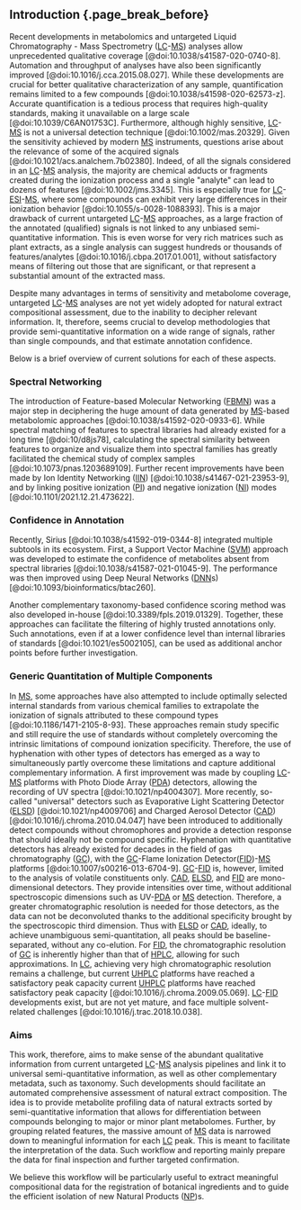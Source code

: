 ## Introduction {.page_break_before}

Recent developments in metabolomics and untargeted Liquid Chromatography - Mass Spectrometry ([LC](#lc)-[MS](#ms)) analyses allow unprecedented qualitative coverage [@doi:10.1038/s41587-020-0740-8].
Automation and throughput of analyses have also been significantly improved [@doi:10.1016/j.cca.2015.08.027]. 
While these developments are crucial for better qualitative characterization of any sample, quantification remains limited to a few compounds [@doi:10.1038/s41598-020-62573-z].
Accurate quantification is a tedious process that requires high-quality standards, making it unavailable on a large scale [@doi:10.1039/C6AN01753C].
Furthermore, although highly sensitive, [LC](#lc)-[MS](#ms) is not a universal detection technique [@doi:10.1002/mas.20329].
Given the sensitivity achieved by modern [MS](#ms) instruments, questions arise about the relevance of some of the acquired signals [@doi:10.1021/acs.analchem.7b02380].
Indeed, of all the signals considered in an [LC](#lc)-[MS](#ms) analysis, the majority are chemical adducts or fragments created during the ionization process and a single "analyte" can lead to dozens of features [@doi:10.1002/jms.3345].
This is especially true for [LC](#lc)-[ESI](#esi)-[MS](#ms), where some compounds can exhibit very large differences in their ionization behavior [@doi:10.1055/s-0028-1088393].
This is a major drawback of current untargeted [LC](#lc)-[MS](#ms) approaches, as a large fraction of the annotated (qualified) signals is not linked to any unbiased semi-quantitative information.
This is even worse for very rich matrices such as plant extracts, as a single analysis can suggest hundreds or thousands of features/analytes [@doi:10.1016/j.cbpa.2017.01.001], without satisfactory means of filtering out those that are significant, or that represent a substantial amount of the extracted mass.

Despite many advantages in terms of sensitivity and metabolome coverage, untargeted [LC](#lc)-[MS](#ms) analyses are not yet widely adopted for natural extract compositional assessment, due to the inability to decipher relevant information.
It, therefore, seems crucial to develop methodologies that provide semi-quantitative information on a wide range of signals, rather than single compounds, and that estimate annotation confidence.

Below is a brief overview of current solutions for each of these aspects.

### Spectral Networking

The introduction of Feature-based Molecular Networking ([FBMN](#fbmn)) was a major step in deciphering the huge amount of data generated by [MS](#ms)-based metabolomic approaches [@doi:10.1038/s41592-020-0933-6].
While spectral matching of features to spectral libraries had already existed for a long time [@doi:10/d8js78], calculating the spectral similarity between features to organize and visualize them into spectral families has greatly facilitated the chemical study of complex samples [@doi:10.1073/pnas.1203689109].
Further recent improvements have been made by Ion Identity Networking ([IIN](#iin)) [@doi:10.1038/s41467-021-23953-9], and by linking positive ionization ([PI](#pi)) and negative ionization ([NI](#ni)) modes [@doi:10.1101/2021.12.21.473622].

### Confidence in Annotation

Recently, Sirius [@doi:10.1038/s41592-019-0344-8] integrated multiple subtools in its ecosystem.
First, a Support Vector Machine ([SVM](#svm)) approach was developed to estimate the confidence of metabolites absent from spectral libraries [@doi:10.1038/s41587-021-01045-9].
The performance was then improved using Deep Neural Networks ([DNN](#dnn)s) [@doi:10.1093/bioinformatics/btac260].

Another complementary taxonomy-based confidence scoring method was also developed in-house [@doi:10.3389/fpls.2019.01329].
Together, these approaches can facilitate the filtering of highly trusted annotations only.
Such annotations, even if at a lower confidence level than internal libraries of standards [@doi:10.1021/es5002105], can be used as additional anchor points before further investigation.

### Generic Quantitation of Multiple Components

In [MS](#ms), some approaches have also attempted to include optimally selected internal standards from various chemical families to extrapolate the ionization of signals attributed to these compound types [@doi:10.1186/1471-2105-8-93].
These approaches remain study specific and still require the use of standards without completely overcoming the intrinsic limitations of compound ionization specificity.
Therefore, the use of hyphenation with other types of detectors has emerged as a way to simultaneously partly overcome these limitations and capture additional complementary information.
A first improvement was made by coupling [LC](#lc)-[MS](#ms) platforms with Photo Diode Array ([PDA](#pda)) detectors, allowing the recording of UV spectra [@doi:10.1021/np4004307].
More recently, so-called "universal" detectors such as Evaporative Light Scattering Detector ([ELSD](#elsd)) [@doi:10.1021/np4009706] and Charged Aerosol Detector ([CAD](#cad)) [@doi:10.1016/j.chroma.2010.04.047] have been introduced to additionally detect compounds without chromophores and provide a detection response that should ideally not be compound specific.
Hyphenation with quantitative detectors has already existed for decades in the field of gas chromatography ([GC](#gc)), with the [GC](#gc)-Flame Ionization Detector([FID](#fid))-[MS](#ms) platforms [@doi:10.1007/s00216-013-6704-9].
[GC](#gc)-[FID](#fid) is, however, limited to the analysis of volatile constituents only.
[CAD](#cad), [ELSD](#elsd), and [FID](#fid) are mono-dimensional detectors. 
They provide intensities over time, without additional spectroscopic dimensions such as UV-[PDA](#pda) or [MS](#ms) detection.
Therefore, a greater chromatographic resolution is needed for those detectors, as the data can not be deconvoluted thanks to the additional specificity brought by the spectroscopic third dimension.
Thus with [ELSD](#elsd) or [CAD](#cad), ideally, to achieve unambiguous semi-quantitation, all peaks should be baseline-separated, without any co-elution.
For [FID](#fid), the chromatographic resolution of [GC](#gc) is inherently higher than that of [HPLC](#hplc), allowing for such approximations.
In [LC](#lc), achieving very high chromatographic resolution remains a challenge, but current [UHPLC](#uhplc) platforms have reached a satisfactory peak capacity current [UHPLC](#uhplc) platforms have reached satisfactory peak capacity [@doi:10.1016/j.chroma.2009.05.069].
[LC](#lc)-[FID](#fid) developments exist, but are not yet mature, and face multiple solvent-related challenges [@doi:10.1016/j.trac.2018.10.038].

### Aims 

This work, therefore, aims to make sense of the abundant qualitative information from current untargeted [LC](#lc)-[MS](#ms) analysis pipelines and link it to universal semi-quantitative information, as well as other complementary metadata, such as taxonomy.
Such developments should facilitate an automated comprehensive assessment of natural extract composition.
The idea is to provide metabolite profiling data of natural extracts sorted by semi-quantitative information that allows for differentiation between compounds belonging to major or minor plant metabolomes.
Further, by grouping related features, the massive amount of [MS](#ms) data is narrowed down to meaningful information for each [LC](#lc) peak.
This is meant to facilitate the interpretation of the data. 
Such workflow and reporting mainly prepare the data for final inspection and further targeted confirmation.

We believe this workflow will be particularly useful to extract meaningful compositional data for the registration of botanical ingredients and to guide the efficient isolation of new Natural Products ([NP](#np))s.
